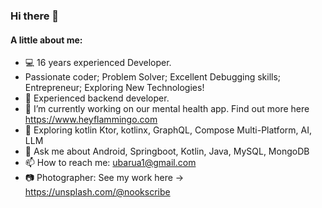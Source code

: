 ### Hi there 👋
#### A little about me:

<!--
**ubarua123/ubarua123** is a ✨ _special_ ✨ repository because its `README.md` (this file) appears on your GitHub profile. -->

- 💻 16 years experienced Developer.
- Passionate coder; Problem Solver; Excellent Debugging skills; Entrepreneur; Exploring New Technologies!
- 💪 Experienced backend developer.
- 🔭 I’m currently working on our mental health app. Find out more here https://www.heyflammingo.com
- 🌱 Exploring kotlin Ktor, kotlinx, GraphQL, Compose Multi-Platform, AI, LLM
- 💬 Ask me about Android, Springboot, Kotlin, Java, MySQL, MongoDB
- 📫 How to reach me: ubarua1@gmail.com
- 📷 Photographer: See my work here -> https://unsplash.com/@nookscribe
